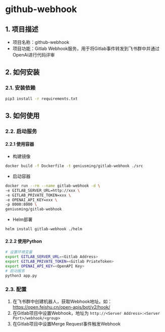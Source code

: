 # github-webhook
## 1. 项目描述
 * 项目名称：github-webhook
 * 项目功能：Gitlab Webhook服务，用于将Gitlab事件转发到飞书群中并通过OpenAi进行代码评审
## 2. 如何安装

### 2.1. 安装依赖

``` sh 
pip3 install -r requirements.txt
```

## 3. 如何使用

### 2.2. 启动服务

#### 2.2.1 使用容器

* 构建镜像
``` sh
docker build -f Dockerfile -t geniusming/gitlab-webhook ./src
```
* 启动容器
``` sh
docker run --rm --name gitlab-webhook -d \
-e GITLAB_SERVER_URL=http://xxx \
-e GITLAB_PRIVATE_TOKEN=xxx \
-e OPENAI_API_KEY=xxx \
-p 8000:8000 \
geniusming/gitlab-webhook
```
* Helm部署
```sh
helm install gitlab-webhook ./helm
```

#### 2.2.2 使用Python

``` sh
# 设置环境变量
export GITLAB_SERVER_URL=<Gitlab Address>
export GITLAB_PRIVATE_TOKEN=<Gitlab PriateToken>
export OPENAI_API_KEY=<OpenAPI Key>
# 启动服务
python3 app.py
```

### 2.3. 配置
1. 在飞书群中创建机器人，获取Webhook地址。如： https://open.feishu.cn/open-apis/bot/v2/hook/<group>
1. 在Gitlab项目中设置Webhook，地址为 `http://<Server Address>:<Server Port>/webhook/<group>`
2. 在Gitlab项目中设置Merge Request事件触发Webhook
